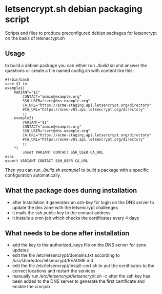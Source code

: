 # letsencrypt.sh debian packaging script
Scripts and files to produce preconfigured debian packages for letsencrypt
on the basis of letsnecrypt.sh


## Usage
to build a debian package you can either run *./build.sh* and answer the 
questions or create a file named config.sh with content like this:

    #!/bin/bash
    case $1 in
	example1)
		VARIANT="$1"
    		CONTACT="admin@example.org"
    		SSH_USER="cert@dns.example.org"
    		CA_URL="https://acme-staging.api.letsencrypt.org/directory"
    		#CA_URL="https://acme-v01.api.letsencrypt.org/directory"
    		;;
    	example2)
    		VARIANT="$1"
    		CONTACT="admin@example.org"
    		SSH_USER="cert@dns.example.org"
    		CA_URL="https://acme-staging.api.letsencrypt.org/directory"
    		#CA_URL="https://acme-v01.api.letsencrypt.org/directory"
    		;;
    	*)
    		unset VARIANT CONTACT SSH_USER CA_URL
    esac
    export VARIANT CONTACT SSH_USER CA_URL

Then you can run *./build.sh example1* to build a package with a specific
configuration automatically.

## What the package does during installation
 * after Installation it generates an ssh-key for login on the DNS server
   to update the dns zone with the letsencrypt challenges
 * it mails the ssh public key to the contact address
 * it installs a cron job which checks the certificates every 4 days

## What needs to be done after installation
 * add the key to the authorized_keys file on the DNS server for
   zone updates
 * edit the file /etc/letsencrypt/domains.txt according to
   /usr/share/doc/letsencrypt/README.md
 * edit the file /etc/letsencrypt/install-cert.sh to put the certificates
   to the correct locations and restart the services
 * manually run */etc/letsencrypt/letsencrypt.sh -c* after the ssh key has
   been added to the DNS server to generate the first certificate and enable
   the cronjob
